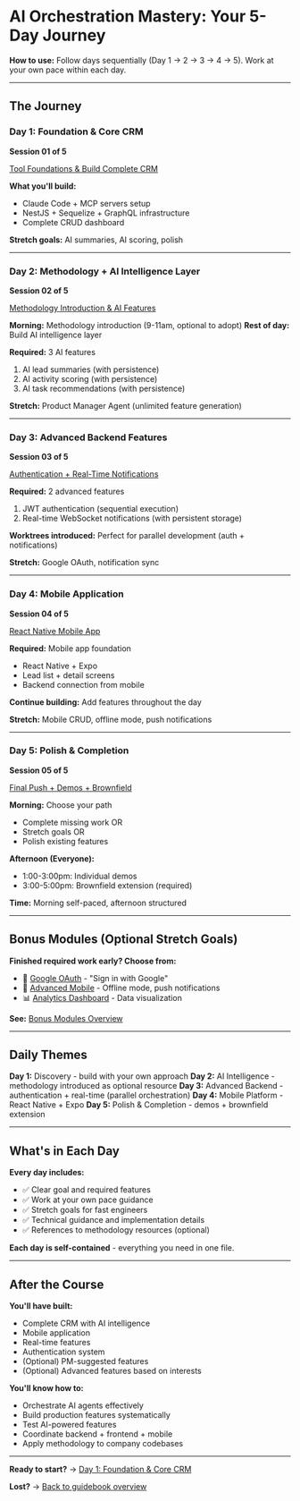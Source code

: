 # AI Orchestration Mastery: Your 5-Day Journey

**How to use:** Follow days sequentially (Day 1 → 2 → 3 → 4 → 5). Work at your own pace within each day.

---

## The Journey

### Day 1: Foundation & Core CRM

**Session 01 of 5**

[Tool Foundations & Build Complete CRM](day-1-foundation.md)

**What you'll build:**

- Claude Code + MCP servers setup
- NestJS + Sequelize + GraphQL infrastructure
- Complete CRUD dashboard

**Stretch goals:** AI summaries, AI scoring, polish

---

### Day 2: Methodology + AI Intelligence Layer

**Session 02 of 5**

[Methodology Introduction & AI Features](day-2-ai-intelligence.md)

**Morning:** Methodology introduction (9-11am, optional to adopt)
**Rest of day:** Build AI intelligence layer

**Required:** 3 AI features

1. AI lead summaries (with persistence)
2. AI activity scoring (with persistence)
3. AI task recommendations (with persistence)

**Stretch:** Product Manager Agent (unlimited feature generation)

---

### Day 3: Advanced Backend Features

**Session 03 of 5**

[Authentication + Real-Time Notifications](day-3-advanced-features.md)

**Required:** 2 advanced features

1. JWT authentication (sequential execution)
2. Real-time WebSocket notifications (with persistent storage)

**Worktrees introduced:** Perfect for parallel development (auth + notifications)

**Stretch:** Google OAuth, notification sync

---

### Day 4: Mobile Application

**Session 04 of 5**

[React Native Mobile App](day-4-mobile-app.md)

**Required:** Mobile app foundation

- React Native + Expo
- Lead list + detail screens
- Backend connection from mobile

**Continue building:** Add features throughout the day

**Stretch:** Mobile CRUD, offline mode, push notifications

---

### Day 5: Polish & Completion

**Session 05 of 5**

[Final Push + Demos + Brownfield](day-5-polish-demos.md)

**Morning:** Choose your path

- Complete missing work OR
- Stretch goals OR
- Polish existing features

**Afternoon (Everyone):**

- 1:00-3:00pm: Individual demos
- 3:00-5:00pm: Brownfield extension (required)

**Time:** Morning self-paced, afternoon structured

---

## Bonus Modules (Optional Stretch Goals)

**Finished required work early? Choose from:**

- 🔐 [Google OAuth](../bonus-modules/google-oauth.md) - "Sign in with Google"
- 📱 [Advanced Mobile](../bonus-modules/advanced-mobile-features.md) - Offline mode, push notifications
- 📊 [Analytics Dashboard](../bonus-modules/analytics-dashboard.md) - Data visualization

**See:** [Bonus Modules Overview](../bonus-modules/README.md)

---

## Daily Themes

**Day 1:** Discovery - build with your own approach
**Day 2:** AI Intelligence - methodology introduced as optional resource
**Day 3:** Advanced Backend - authentication + real-time (parallel orchestration)
**Day 4:** Mobile Platform - React Native + Expo
**Day 5:** Polish & Completion - demos + brownfield extension

---

## What's in Each Day

**Every day includes:**

- ✅ Clear goal and required features
- ✅ Work at your own pace guidance
- ✅ Stretch goals for fast engineers
- ✅ Technical guidance and implementation details
- ✅ References to methodology resources (optional)

**Each day is self-contained** - everything you need in one file.

---

## After the Course

**You'll have built:**

- Complete CRM with AI intelligence
- Mobile application
- Real-time features
- Authentication system
- (Optional) PM-suggested features
- (Optional) Advanced features based on interests

**You'll know how to:**

- Orchestrate AI agents effectively
- Build production features systematically
- Test AI-powered features
- Coordinate backend + frontend + mobile
- Apply methodology to company codebases

---

**Ready to start?** → [Day 1: Foundation & Core CRM](day-1-foundation.md)

**Lost?** → [Back to guidebook overview](../README.md)

